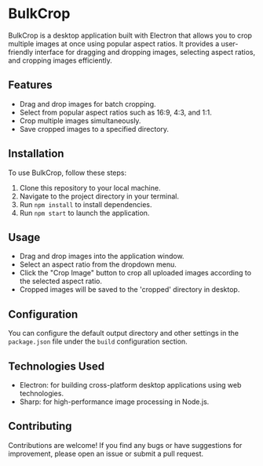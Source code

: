 # BulkCrop

BulkCrop is a desktop application built with Electron that allows you to crop multiple images at once using popular aspect ratios. It provides a user-friendly interface for dragging and dropping images, selecting aspect ratios, and cropping images efficiently.

## Features

- Drag and drop images for batch cropping.
- Select from popular aspect ratios such as 16:9, 4:3, and 1:1.
- Crop multiple images simultaneously.
- Save cropped images to a specified directory.

## Installation

To use BulkCrop, follow these steps:

1. Clone this repository to your local machine.
2. Navigate to the project directory in your terminal.
3. Run `npm install` to install dependencies.
4. Run `npm start` to launch the application.

## Usage

- Drag and drop images into the application window.
- Select an aspect ratio from the dropdown menu.
- Click the "Crop Image" button to crop all uploaded images according to the selected aspect ratio.
- Cropped images will be saved to the 'cropped' directory in desktop.

## Configuration

You can configure the default output directory and other settings in the `package.json` file under the `build` configuration section.

## Technologies Used

- Electron: for building cross-platform desktop applications using web technologies.
- Sharp: for high-performance image processing in Node.js.

## Contributing

Contributions are welcome! If you find any bugs or have suggestions for improvement, please open an issue or submit a pull request.
